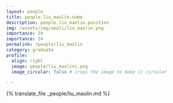 ```yaml
---
layout: people
title: people.liu_maolin.name
description: people.liu_maolin.position
img: /assets/img/amuli/liu_maolin.png
importance: 24
importance: 24
permalink: /people/liu_maolin
category: graduate
profile:
  align: right
  image: people/liu_maolini.png
  image_circular: false # crops the image to make it circular

---
```


{% translate_file _people/liu_maolin.md %}
